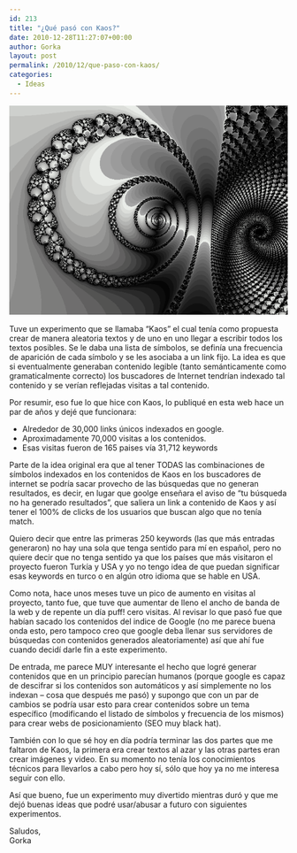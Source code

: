 ```yaml
---
id: 213
title: "¿Qué pasó con Kaos?"
date: 2010-12-28T11:27:07+00:00
author: Gorka
layout: post
permalink: /2010/12/que-paso-con-kaos/
categories:
  - Ideas
---
```

<img style="margin: auto;" src="/public/img/2010/12/kaos2.gif" alt="Kaos" />

Tuve un experimento que se llamaba “Kaos” el cual tenía como propuesta crear de manera aleatoria textos y de uno en uno llegar a escribir todos los textos posibles. Se le daba una lista de símbolos, se definía una frecuencia de aparición de cada símbolo y se les asociaba a un link fijo. La idea es que si eventualmente generaban contenido legible (tanto semánticamente como gramaticalmente correcto) los buscadores de Internet tendrían indexado tal contenido y se verían reflejadas visitas a tal contenido.

Por resumir, eso fue lo que hice con Kaos, lo publiqué en esta web hace un par de años y dejé que funcionara:

- Alrededor de 30,000 links únicos indexados en google.
- Aproximadamente 70,000 visitas a los contenidos.
- Esas visitas fueron de 165 paises vía 31,712 keywords

Parte de la idea original era que al tener TODAS las combinaciones de símbolos indexados en los contenidos de Kaos en los buscadores de internet se podría sacar provecho de las búsquedas que no generan resultados, es decir, en lugar que goolge enseñara el aviso de “tu búsqueda no ha generado resultados”, que saliera un link a contenido de Kaos y así tener el 100% de clicks de los usuarios que buscan algo que no tenía match.

Quiero decir que entre las primeras 250 keywords (las que más entradas generaron) no hay una sola que tenga sentido para mí en español, pero no quiere decir que no tenga sentido ya que los países que más visitaron el proyecto fueron Turkía y USA y yo no tengo idea de que puedan significar esas keywords en turco o en algún otro idioma que se hable en USA.

Como nota, hace unos meses tuve un pico de aumento en visitas al proyecto, tanto fue, que tuve que aumentar de lleno el ancho de banda de la web y de repente un día puff! cero visitas. Al revisar lo que pasó fue que habían sacado los contenidos del indice de Google (no me parece buena onda esto, pero tampoco creo que google deba llenar sus servidores de búsquedas con contenidos generados aleatoriamente) así que ahí fue cuando decidí darle fin a este experimento.

De entrada, me parece MUY interesante el hecho que logré generar contenidos que en un principio parecían humanos (porque google es capaz de descifrar si los contenidos son automáticos y así simplemente no los indexan – cosa que después me pasó) y supongo que con un par de cambios se podría usar esto para crear contenidos sobre un tema específico (modificando el listado de símbolos y frecuencia de los mismos) para crear webs de posicionamiento (SEO muy black hat).

También con lo que sé hoy en día podría terminar las dos partes que me faltaron de Kaos, la primera era crear textos al azar y las otras partes eran crear imágenes y video. En su momento no tenía los conocimientos técnicos para llevarlos a cabo pero hoy sí, sólo que hoy ya no me interesa seguir con ello.

Así que bueno, fue un experimento muy divertido mientras duró y que me dejó buenas ideas que podré usar/abusar a futuro con siguientes experimentos.

Saludos,<br />
Gorka
